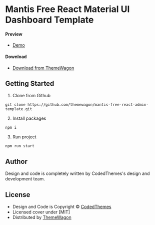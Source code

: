 # Mantis Free React Material UI Dashboard Template 

#### Preview

 - [Demo](https://themewagon.github.io/mantis-free-react-admin-template/)

#### Download
 - [Download from ThemeWagon](https://themewagon.com/themes/mantis-mui/)

## Getting Started

1. Clone from Github

```
git clone https://github.com/themewagon/mantis-free-react-admin-template.git
```

2. Install packages

```
npm i
```

3. Run project

```
npm run start
```
## Author

Design and code is completely written by CodedThemes's design and development team.  


## License

 - Design and Code is Copyright &copy; [CodedThemes](https://www.codedthemes.com)
 - Licensed cover under [MIT]
 - Distributed by [ThemeWagon](https://themewagon.com)


